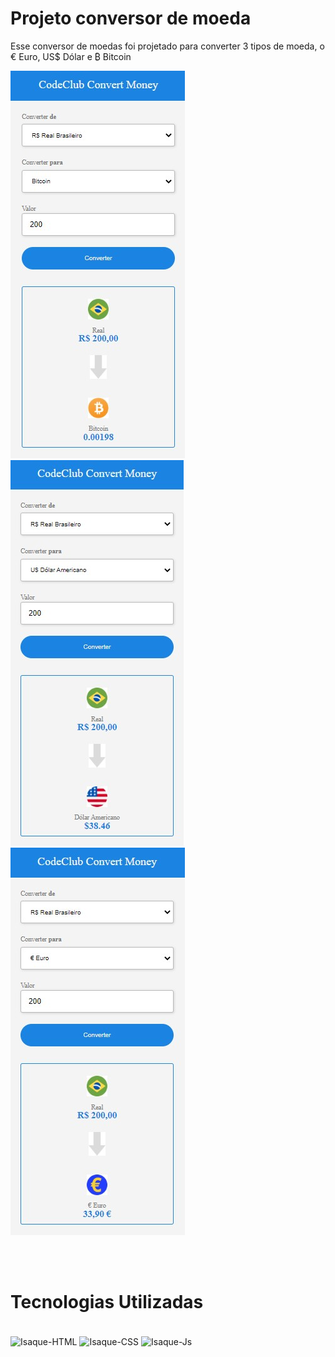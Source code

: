
<h1>Projeto conversor de moeda</h1>

<p>Esse conversor de moedas foi projetado para converter 3 tipos de moeda, o € Euro, US$ Dólar e  ₿ Bitcoin</p>
 
 
<img src="https://github.com/JaidenesBrito/Project-convert-currency/blob/master/img/bitcoin%20project.jpg?raw=true"> <img src="https://github.com/JaidenesBrito/Project-convert-currency/blob/master/img/dolar%201project.jpg?raw=true"> <img src="https://github.com/JaidenesBrito/Project-convert-currency/blob/master/img/europroject.jpg?raw=true">

<br>
<br>

<h1>Tecnologias Utilizadas</h1> 

<div style="display: inline_block"><br>
  <img align="center" alt="Isaque-HTML" height="30" width="40" src="https://cdn.jsdelivr.net/gh/devicons/devicon/icons/html5/html5-original.svg" />
  <img align="center" alt="Isaque-CSS" height="30" width="40" src="https://cdn.jsdelivr.net/gh/devicons/devicon/icons/css3/css3-original.svg" />
  <img align="center" alt="Isaque-Js" height="30" width="40" src="https://cdn.jsdelivr.net/gh/devicons/devicon/icons/javascript/javascript-original.svg" />
